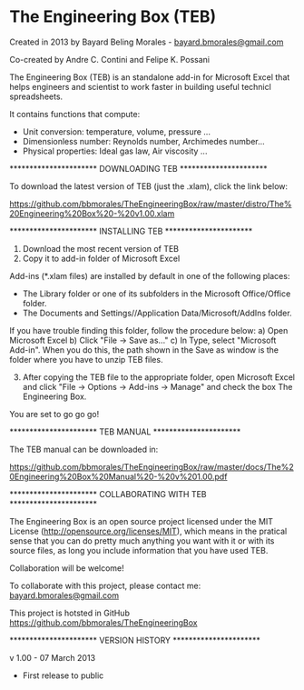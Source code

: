 The Engineering Box (TEB)
=================
Created in 2013 by Bayard Beling Morales - bayard.bmorales@gmail.com

Co-created by Andre C. Contini and Felipe K. Possani

The Engineering Box (TEB) is an standalone add-in for Microsoft Excel that helps engineers and scientist to work faster in building useful technicl spreadsheets.

It contains functions that compute:
* Unit conversion: temperature, volume, pressure ...
* Dimensionless number: Reynolds number, Archimedes number...
* Physical properties: Ideal gas law, Air viscosity ...

********************** DOWNLOADING TEB ********************** 

To download the latest version of TEB (just the .xlam), click the link below:

https://github.com/bbmorales/TheEngineeringBox/raw/master/distro/The%20Engineering%20Box%20-%20v1.00.xlam

********************** INSTALLING TEB ********************** 

1) Download the most recent version of TEB
2) Copy it to add-in folder of Microsoft Excel

Add-ins (*.xlam files) are installed by default in one of the following places:
- The Library folder or one of its subfolders in the Microsoft Office/Office folder.
- The Documents and Settings/<user name>/Application Data/Microsoft/AddIns folder.

If you have trouble finding this folder, follow the procedure below:
a) Open Microsoft Excel
b) Click "File -> Save as..."
c) In Type, select "Microsoft Add-in". When you do this, the path shown in the Save as window is the folder where you have to unzip TEB files.

3) After copying the TEB file to the appropriate folder, open Microsoft Excel and click "File -> Options -> Add-ins -> Manage" and check the box The Engineering Box.

You are set to go go go!

********************** TEB MANUAL ********************** 

The TEB manual can be downloaded in:

https://github.com/bbmorales/TheEngineeringBox/raw/master/docs/The%20Engineering%20Box%20Manual%20-%20v%201.00.pdf

********************** COLLABORATING WITH TEB ********************** 

The Engineering Box is an open source project licensed under the MIT License (http://opensource.org/licenses/MIT), which means in the pratical sense that
you can do pretty much anything you want with it or with its source files, as long you include information that you have used TEB.

Collaboration will be welcome!

To collaborate with this project, please contact me:
bayard.bmorales@gmail.com

This project is hotsted in GitHub
https://github.com/bbmorales/TheEngineeringBox

********************** VERSION HISTORY ********************** 

v 1.00 - 07 March 2013

* First release to public
